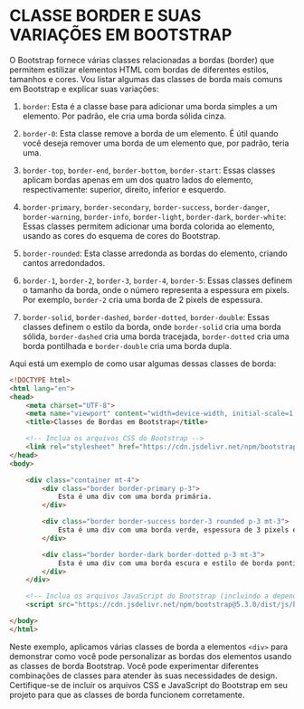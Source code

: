 # CLASSE BORDER E SUAS VARIAÇÕES EM BOOTSTRAP
O Bootstrap fornece várias classes relacionadas a bordas (border) que permitem estilizar elementos HTML com bordas de diferentes estilos, tamanhos e cores. Vou listar algumas das classes de borda mais comuns em Bootstrap e explicar suas variações:

1. `border`: Esta é a classe base para adicionar uma borda simples a um elemento. Por padrão, ele cria uma borda sólida cinza.

2. `border-0`: Esta classe remove a borda de um elemento. É útil quando você deseja remover uma borda de um elemento que, por padrão, teria uma.

3. `border-top`, `border-end`, `border-bottom`, `border-start`: Essas classes aplicam bordas apenas em um dos quatro lados do elemento, respectivamente: superior, direito, inferior e esquerdo.

4. `border-primary`, `border-secondary`, `border-success`, `border-danger`, `border-warning`, `border-info`, `border-light`, `border-dark`, `border-white`: Essas classes permitem adicionar uma borda colorida ao elemento, usando as cores do esquema de cores do Bootstrap.

5. `border-rounded`: Esta classe arredonda as bordas do elemento, criando cantos arredondados.

6. `border-1`, `border-2`, `border-3`, `border-4`, `border-5`: Essas classes definem o tamanho da borda, onde o número representa a espessura em pixels. Por exemplo, `border-2` cria uma borda de 2 pixels de espessura.

7. `border-solid`, `border-dashed`, `border-dotted`, `border-double`: Essas classes definem o estilo da borda, onde `border-solid` cria uma borda sólida, `border-dashed` cria uma borda tracejada, `border-dotted` cria uma borda pontilhada e `border-double` cria uma borda dupla.

Aqui está um exemplo de como usar algumas dessas classes de borda:

```html
<!DOCTYPE html>
<html lang="en">
<head>
    <meta charset="UTF-8">
    <meta name="viewport" content="width=device-width, initial-scale=1.0">
    <title>Classes de Bordas em Bootstrap</title>

    <!-- Inclua os arquivos CSS do Bootstrap -->
    <link rel="stylesheet" href="https://cdn.jsdelivr.net/npm/bootstrap@5.3.0/dist/css/bootstrap.min.css">
</head>
<body>

    <div class="container mt-4">
        <div class="border border-primary p-3">
            Esta é uma div com uma borda primária.
        </div>

        <div class="border border-success border-3 rounded p-3 mt-3">
            Esta é uma div com uma borda verde, espessura de 3 pixels e cantos arredondados.
        </div>

        <div class="border border-dark border-dotted p-3 mt-3">
            Esta é uma div com uma borda escura e estilo de borda pontilhada.
        </div>
    </div>

    <!-- Inclua os arquivos JavaScript do Bootstrap (incluindo a dependência do Popper.js) -->
    <script src="https://cdn.jsdelivr.net/npm/bootstrap@5.3.0/dist/js/bootstrap.min.js"></script>

</body>
</html>
```

Neste exemplo, aplicamos várias classes de borda a elementos `<div>` para demonstrar como você pode personalizar as bordas dos elementos usando as classes de borda Bootstrap. Você pode experimentar diferentes combinações de classes para atender às suas necessidades de design. Certifique-se de incluir os arquivos CSS e JavaScript do Bootstrap em seu projeto para que as classes de borda funcionem corretamente.
